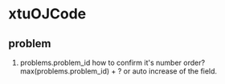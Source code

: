 # xtuOJCode
## problem 
1. problems.problem_id how to confirm it's number order?
max(problems.problem_id) + ? or auto increase of the field.


 